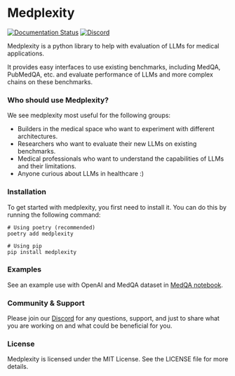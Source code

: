 # Medplexity 

[![Documentation Status](https://readthedocs.org/projects/medplexity/badge/?version=latest)](https://medplexity.readthedocs.io/en/latest/?badge=latest)
[![Discord](https://dcbadge.vercel.app/api/server/jUKkgqVzQ?style=flat&compact=true)](https://discord.gg/jUKkgqVzQ)

Medplexity is a python library to help with evaluation of LLMs for medical applications.

It provides easy interfaces to use existing benchmarks, including MedQA, PubMedQA, etc. and evaluate performance of LLMs and more complex chains on these benchmarks.

### Who should use Medplexity?

We see medplexity most useful for the following groups: 

* Builders in the medical space who want to experiment with different architectures.
* Researchers who want to evaluate their new LLMs on existing benchmarks.
* Medical professionals who want to understand the capabilities of LLMs and their limitations.
* Anyone curious about LLMs in healthcare :)

### Installation

To get started with medplexity, you first need to install it. You can do this by running the following command:

```console
# Using poetry (recommended)
poetry add medplexity

# Using pip
pip install medplexity
```

### Examples

See an example use with OpenAI and MedQA dataset in [MedQA notebook](https://github.com/MaksymPetyak/medplexity/blob/main/notebooks/MedQA.ipynb).

### Community & Support

Please join our [Discord](https://discord.gg/jUKkgqVzQ) for any questions, support, and just to share what you are working on and what could be beneficial for you.

### License

Medplexity is licensed under the MIT License. See the LICENSE file for more details.